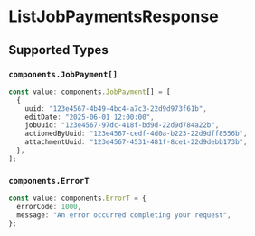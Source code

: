# ListJobPaymentsResponse


## Supported Types

### `components.JobPayment[]`

```typescript
const value: components.JobPayment[] = [
  {
    uuid: "123e4567-4b49-4bc4-a7c3-22d9d973f61b",
    editDate: "2025-06-01 12:00:00",
    jobUuid: "123e4567-97dc-418f-bd9d-22d9d784a22b",
    actionedByUuid: "123e4567-cedf-4d0a-b223-22d9dff8556b",
    attachmentUuid: "123e4567-4531-481f-8ce1-22d9debb173b",
  },
];
```

### `components.ErrorT`

```typescript
const value: components.ErrorT = {
  errorCode: 1000,
  message: "An error occurred completing your request",
};
```

